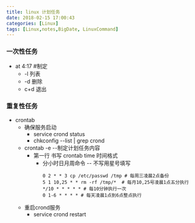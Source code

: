 ```yaml
---
title: linux 计划任务
date: 2018-02-15 17:00:43
categories: [Linux]
tags: [Linux,notes,BigDate, LinuxCommand]
---
```

### 一次性任务
* at 4:17 #制定
    * -l 列表
    * -d 删除
    * c+d 退出
### 重复性任务
* crontab
    * 确保服务启动
        * service crond status
        * chkconfig --list | grep crond
    * crontab -e --制定计划任务内容
        * 第一行 书写 crontab time 时间格式
            * 分小时日月周命令 -- 不写用星号填写
                ```jshelllanguage
                0 2 * * 3 cp /etc/passwd /tmp # 每周三凌晨2点备份
                5 1 10,25 * * rm -rf /tmp/*  # 每月10,25号凌晨1点五分执行
                */10 * * * * * # 每10分钟执行一次
                0 1-6 * * * * # 每天凌晨1点到6点整点执行
                ```
    * 重启crond服务
        * service crond restart  